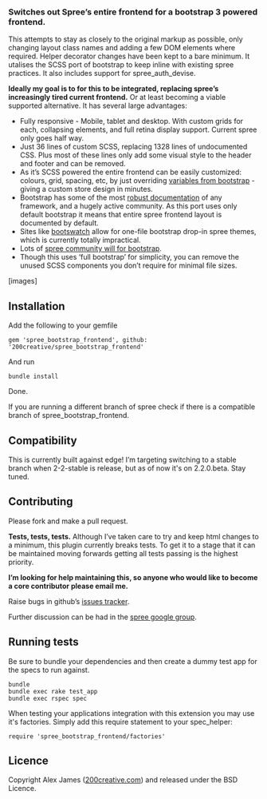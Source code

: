 ### Switches out Spree’s entire frontend for a bootstrap 3 powered frontend.

This attempts to stay as closely to the original markup as possible, only changing layout class names and adding a few DOM elements where required. Helper decorator changes have been kept to a bare minimum. It utalises the SCSS port of bootstrap to keep inline with existing spree practices. It also includes support for spree_auth_devise.

**Ideally my goal is to for this to be integrated, replacing spree’s increasingly tired current frontend.** Or at least becoming a viable supported alternative. It has several large advantages:

- Fully responsive - Mobile, tablet and desktop. With custom grids for each, collapsing elements, and full retina display support. Current spree only goes half way. 
- Just 36 lines of custom SCSS, replacing 1328 lines of undocumented CSS. Plus most of these lines only add some visual style to the header and footer and can be removed. 
- As it’s SCSS powered the entire frontend can be easily customized: colours, grid, spacing, etc, by just overriding [variables from bootstrap]() - giving a custom store design in minutes. 
- Bootstrap has some of the most [robust documentation](http://getbootstrap.com/css) of any framework, and a hugely active community. As this port uses only default bootstrap it means that entire spree frontend layout is documented by default. 
- Sites like [bootswatch](http://bootswatch.com) allow for one-file bootstrap drop-in spree themes, which is currently totally impractical. 
- Lots of [spree community will for bootstrap](https://groups.google.com/forum/#!searchin/spree-user/bootstrap/spree-user/B17492QdnGA/AF9vEzRzf4cJ). 
- Though this uses ‘full bootstrap’ for simplicity, you can remove the unused SCSS components you don’t require for minimal file sizes. 

[images]

Installation
-------

Add the following to your gemfile

    gem 'spree_bootstrap_frontend', github: '200creative/spree_bootstrap_frontend'

And run

    bundle install

Done.

If you are running a different branch of spree check if there is a compatible branch of spree_bootstrap_frontend.

Compatibility
-------

This is currently built against edge! I’m targeting switching to a stable branch when 2-2-stable is release, but as of now it's on 2.2.0.beta. Stay tuned.

Contributing
-------

Please fork and make a pull request.

**Tests, tests, tests.** Although I’ve taken care to try and keep html changes to a minimum, this plugin currently breaks tests.
To get it to a stage that it can be maintained moving forwards getting all tests passing is the highest priority.

**I’m looking for help maintaining this, so anyone who would like to become a core contributor please email me.**

Raise bugs in github’s [issues tracker](https://github.com/200Creative/spree_bootstrap_frontend/issues).

Further discussion can be had in the [spree google group](https://groups.google.com/forum/#!forum/spree-user).


Running tests
-------

Be sure to bundle your dependencies and then create a dummy test app for the specs to run against.

    bundle
    bundle exec rake test_app
    bundle exec rspec spec

When testing your applications integration with this extension you may use it's factories.
Simply add this require statement to your spec_helper:

    require 'spree_bootstrap_frontend/factories'

Licence
-------

Copyright Alex James ([200creative.com](http://200creative.com)) and released under the BSD Licence.
